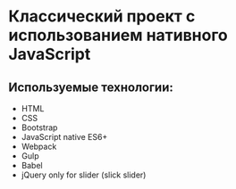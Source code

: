 # Классический проект с использованием нативного JavaScript

## Используемые технологии:
* HTML
* CSS
* Bootstrap
* JavaScript native ES6+
* Webpack
* Gulp
* Babel
* jQuery only for slider (slick slider)
